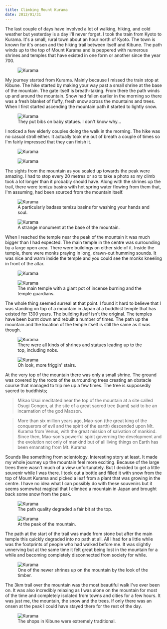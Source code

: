 ```yaml
--- 
title: Climbing Mount Kurama
date: 2012/01/31
---
```


The last couple of days have involved a lot of walking, hiking, and cold weather but yesterday is a day I'll never forget. I took the train from Kyoto to Kurama. It's a small, rural town about an hour north of Kyoto. The town is known for it's onsen and the hiking trail between itself and Kibune. The path winds up to the top of Mount Kurama and is peppered with numerous shrines and temples that have existed in one form or another since the year 700.

<figure>
	<img src="/images/2012/01/kurama-3.jpg" alt="Kurama" />
</figure>

My journey started from Kurama. Mainly because I missed the train stop at Kibune. The hike started by making your way past a small shrine at the base of the mountain. The gate itself is breath-taking. From there the path winds up and around the mountain. Snow had fallen earlier in the morning so there was a fresh blanket of fluffy, fresh snow across the mountains and trees. When I first started ascending the mountain path it started to lightly snow.

<figure>
	<img src="/images/2012/01/kurama-2.jpg" alt="Kurama" />
	<figcaption>They put bibs on baby statues. I don't know why...</figcaption>
</figure>

I noticed a few elderly couples doing the walk in the morning. The hike was no casual stroll either. It actually took me out of breath a couple of times so I'm fairly impressed that they can finish it.

<figure>
	<img src="/images/2012/01/kurama-4.jpg" alt="Kurama" />
</figure>

<figure>
	<img src="/images/2012/01/kurama-6.jpg" alt="Kurama" />
</figure>

The sights from the mountain as you scaled up towards the peak were amazing. I had to stop every 20 metres or so to take a photo so my climb took a lot longer than it probably should have. Along with the shrines up the trail, there were temizu basins with hot spring water flowing from them that, I'm assuming, had been sourced from the mountain itself.

<figure>
	<img src="/images/2012/01/kurama-7.jpg" alt="Kurama" />
	<figcaption>A particularly badass temizu basins for washing your hands and soul.</figcaption>
</figure>

<figure>
	<img src="/images/2012/01/kurama-14.jpg" alt="Kurama" />
	<figcaption>A strange monument at the base of the mountain.</figcaption>
</figure>

When I reached the temple near the peak of the mountain it was much bigger than I had expected. The main temple in the centre was surrounding by a large open area. There were buildings on either side of it. Inside the temple, there were monks praying in long, drawn-out humming sounds. It was nice and warm inside the temple and you could see the monks kneeling in front of the altar.

<figure>
	<img src="/images/2012/01/kurama-17.jpg" alt="Kurama" />
</figure>

<figure>
	<img src="/images/2012/01/kurama-8.jpg" alt="Kurama" />
	<figcaption>The main temple with a giant pot of incense burning and the temple guardians.</figcaption>
</figure>

The whole thing seemed surreal at that point. I found it hard to believe that I was standing on top of a mountain in Japan at a buddhist temple that has existed for 1300 years. The building itself isn't the original. The temples have been burnt down and rebuilt a number of times. The path up the mountain and the location of the temple itself is still the same as it was though.

<figure>
	<img src="/images/2012/01/kurama-5.jpg" alt="Kurama" />
	<figcaption>There were all kinds of shrines and statues leading up to the top, including nobs.</figcaption>
</figure>

<figure>
	<img src="/images/2012/01/kurama-10.jpg" alt="Kurama" />
	<figcaption>Oh look, more friggin' stairs.</figcaption>
</figure>

At the very top of the mountain there was only a small shrine. The ground was covered by the roots of the surrounding trees creating an obstacle course that managed to trip me up a few times. The tree is supposedly sacred to buddhists;

> Mikao Usui meditated near the top of the mountain at a site called Osugi Gongen, at the site of a great sacred tree (kami) said to be an incarnation of the god Maoson.

> More than six million years ago, Mao-son (the great king of the conquerors of evil and the spirit of the earth) descended upon Mt. Kurama from Venus, with the great mission of salvation of mankind. Since then, Mao-son's powerful spirit governing the development and the evolution not only of mankind but of all living things on Earth has been emanating from Mt. Kurama

Sounds like something from scientology. Interesting story at least. It made my whole journey up the mountain feel more exciting. Because of the large trees there wasn't much of a view unfortunately. But I decided to get a little souvenir while I was there. I took out a bottle and filled it with snow from the top of Mount Kurama and picked a leaf from a plant that was growing in the centre. I have no idea what I can possibly do with these souvenirs but it seems somewhat magical that I climbed a mountain in Japan and brought back some snow from the peak.

<figure>
	<img src="/images/2012/01/kurama-16.jpg" alt="Kurama" />
	<figcaption>The path quality degraded a fair bit at the top.</figcaption>
</figure>

<figure>
	<img src="/images/2012/01/kurama-11.jpg" alt="Kurama" />
	<figcaption>At the peak of the mountain.</figcaption>
</figure>

The path at the start of the trail was made from stone but after the main temple this quickly degraded into no path at all. All I had for a little while was the footprints of people who had walked before me. It was slightly unnerving but at the same time it felt great being lost in the mountain for a while and becoming completely disconnected from society for while.

<figure>
	<img src="/images/2012/01/kurama-12.jpg" alt="Kurama" />
	<figcaption>One of the newer shrines up on the mountain by the look of the timber.</figcaption>
</figure>

The 3km trail over the mountain was the most beautiful walk I've ever been on. It was also incredibly relaxing as I was alone on the mountain for most of the time and completely isolated from towns and cities for a few hours. It was just me, the mountain, the snow and the trees. If only there was an onsen at the peak I could have stayed there for the rest of the day.

<figure>
	<img src="/images/2012/01/kurama-13.jpg" alt="Kurama" />
	<figcaption>The shops in Kibune were extremely traditional.</figcaption>
</figure>